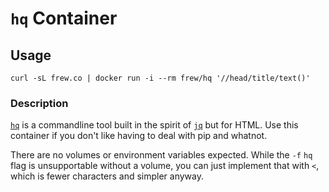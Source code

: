 # `hq` Container

## Usage

```
curl -sL frew.co | docker run -i --rm frew/hq '//head/title/text()'
```

### Description

[`hq`](https://github.com/rbwinslow/hq) is a commandline tool built in the
spirit of [`jq`](https://stedolan.github.io/jq/) but for HTML.  Use this
container if you don't like having to deal with pip and whatnot.

There are no volumes or environment variables expected.  While the `-f` `hq`
flag is unsupportable without a volume, you can just implement that with `<`,
which is fewer characters and simpler anyway.
